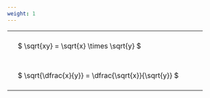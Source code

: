 ```yaml
---
weight: 1
---
```


<style type="text/css">
#T_ea520 th.col_heading {
  text-align: left;
  font-size: 1em;
}
#T_ea520 td {
  text-align: left;
  font-size: 1em;
  padding: 1.5em;
}
#T_ea520_row0_col0, #T_ea520_row1_col0 {
  width: 400px;
  white-space: pre-wrap;
}
</style>
<table id="T_ea520">
  <thead>
  </thead>
  <tbody>
    <tr>
      <td id="T_ea520_row0_col0" class="data row0 col0" >$ \sqrt{xy} = \sqrt{x} \times \sqrt{y} $</td>
    </tr>
    <tr>
      <td id="T_ea520_row1_col0" class="data row1 col0" >$ \sqrt{\dfrac{x}{y}} = \dfrac{\sqrt{x}}{\sqrt{y}} $</td>
    </tr>
  </tbody>
</table>
